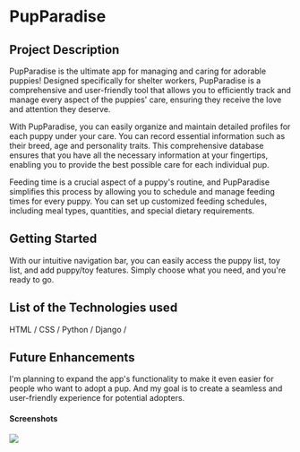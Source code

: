 # PupParadise

## Project Description

PupParadise is the ultimate app for managing and caring for adorable puppies! Designed specifically for shelter workers, PupParadise is a comprehensive and user-friendly tool that allows you to efficiently track and manage every aspect of the puppies' care, ensuring they receive the love and attention they deserve.

With PupParadise, you can easily organize and maintain detailed profiles for each puppy under your care. You can record essential information such as their breed, age and personality traits. This comprehensive database ensures that you have all the necessary information at your fingertips, enabling you to provide the best possible care for each individual pup.

Feeding time is a crucial aspect of a puppy's routine, and PupParadise simplifies this process by allowing you to schedule and manage feeding times for every puppy. You can set up customized feeding schedules, including meal types, quantities, and special dietary requirements.

## Getting Started

With our intuitive navigation bar, you can easily access the puppy list, toy list, and add puppy/toy features. Simply choose what you need, and you're ready to go.

## List of the Technologies used

HTML
/ CSS /
Python
/ Django /

## Future Enhancements

I'm planning to expand the app's functionality to make it even easier for people who want to adopt a pup. And my goal is to create a seamless and user-friendly experience for potential adopters.

#### Screenshots

![](https://i.imgur.com/Vg4CXGH.jpg)
